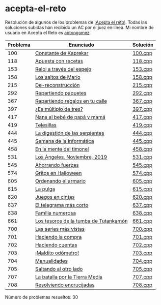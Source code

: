 # acepta-el-reto

Resolución de algunos de los problemas de [¡Acepta el reto!](https://aceptaelreto.com/). Todas las soluciones subidas han recibido un AC por el juez en línea. Mi nombre de usuario en Acepta el Reto es [antongomez](https://aceptaelreto.com/user/profile.php?id=30596).

| Problema | Enunciado                                                                                      | Solución                                                                                                                          |
| -------- | ---------------------------------------------------------------------------------------------- | --------------------------------------------------------------------------------------------------------------------------------- |
| 100      | [Constante de Kaprekar](https://aceptaelreto.com/problem/statement.php?id=100)                 | [100.cpp](https://github.com/antongomez/acepta-el-reto/blob/main/100%20Constante%20de%20Kaprekar/100.cpp)                         |
| 118      | [Apuesta con recetas](https://aceptaelreto.com/problem/statement.php?id=118)                   | [118.cpp](https://github.com/antongomez/acepta-el-reto/blob/main/118%20Apuesta%20con%20recetas/118.cpp)                           |
| 153      | [Reloj a través del espejo](https://aceptaelreto.com/problem/statement.php?id=153)              | [153.cpp](https://github.com/antongomez/acepta-el-reto/blob/main/153%20Reloj%20a%20traves%20del%20espejo/153.cpp)                        |
| 158      | [Los saltos de Mario](https://aceptaelreto.com/problem/statement.php?id=158)                   | [158.cpp](https://github.com/antongomez/acepta-el-reto/blob/main/158%20Los%20saltos%20de%20Mario/158.cpp)                         |
| 215      | [De-reconstrucción](https://aceptaelreto.com/problem/statement.php?id=215)                     | [215.cpp](https://github.com/antongomez/acepta-el-reto/blob/main/215%20De-reconstruccion/215.cpp)                                 |
| 292      | [Repartiendo paquetes](https://aceptaelreto.com/problem/statement.php?id=292)                  | [292.cpp](https://github.com/antongomez/acepta-el-reto/blob/main/292%20Repartiendo%20paquetes/292.cpp)                            |
| 367      | [Repartiendo regalos en tu calle](https://aceptaelreto.com/problem/statement.php?id=367)       | [367.cpp](https://github.com/antongomez/acepta-el-reto/blob/main/367%20Repartiendo%20regalos%20en%20tu%20calle/367.cpp)           |
| 397      | [¿Es múltiplo de tres?](https://aceptaelreto.com/problem/statement.php?id=397)                 | [397.cpp](https://github.com/antongomez/acepta-el-reto/blob/main/397%20Es%20multiplo%20de%20tres/397.cpp)                         |
| 417      | [Nana al bebé de papá y mamá](https://aceptaelreto.com/problem/statement.php?id=417)           | [417.cpp](https://github.com/antongomez/acepta-el-reto/blob/main/417%20Nana%20al%20bebe%20de%20papa%20y%20mama/417.cpp)           |
| 419      | [Telesillas](https://aceptaelreto.com/problem/statement.php?id=419)                            | [419.cpp](https://github.com/antongomez/acepta-el-reto/blob/main/419%20Telesillas/419.cpp)                                        |
| 444      | [La digestión de las serpientes](https://aceptaelreto.com/problem/statement.php?id=444)        | [444.cpp](https://github.com/antongomez/acepta-el-reto/blob/main/444%20La%20digestion%20de%20las%20serpientes/444.cpp)            |
| 445      | [Semana de la Informática](https://aceptaelreto.com/problem/statement.php?id=445)              | [445.cpp](https://github.com/antongomez/acepta-el-reto/blob/main/445%20Semana%20de%20la%20Informatica/445.cpp)                    |
| 458      | [En la mente del timonel](https://aceptaelreto.com/problem/statement.php?id=458)               | [458.cpp](https://github.com/antongomez/acepta-el-reto/blob/main/458%20En%20la%20mente%20del%20timonel/458.cpp)                   |
| 531      | [Los Ángeles. Noviembre, 2019](https://aceptaelreto.com/problem/statement.php?id=531)          | [531.cpp](https://github.com/antongomez/acepta-el-reto/blob/main/531%20Los%20Angeles.%20Noviembre%202019/531.cpp)                 |
| 545      | [Ahorrando fuerzas](https://aceptaelreto.com/problem/statement.php?id=545)                     | [545.cpp](https://github.com/antongomez/acepta-el-reto/blob/main/545%20Ahorrando%20fuerzas/545.cpp)                               |
| 574      | [Gritos en Halloween](https://aceptaelreto.com/problem/statement.php?id=574)                   | [574.cpp](https://github.com/antongomez/acepta-el-reto/blob/main/574%20Gritos%20en%20Halloween/574.cpp)                           |
| 605      | [Ordenando el armario](https://aceptaelreto.com/problem/statement.php?id=605)                  | [605.cpp](https://github.com/antongomez/acepta-el-reto/blob/main/605%20Ordenando%20el%20armario/605.cpp)                          |
| 615      | [La pulga](https://aceptaelreto.com/problem/statement.php?id=615)                              | [615.cpp](https://github.com/antongomez/acepta-el-reto/blob/main/615%20La%20pulga/615.cpp)                                        |
| 620      | [Juegos en cintas](https://aceptaelreto.com/problem/statement.php?id=620)                      | [620.cpp](https://github.com/antongomez/acepta-el-reto/blob/main/620%20Juegos%20en%20cintas/620.cpp)                              |
| 637      | [El telegrama más corto](https://aceptaelreto.com/problem/statement.php?id=637)                | [637.cpp](https://github.com/antongomez/acepta-el-reto/blob/main/637%20El%20telegrama%20mas%20corto/637.cpp)                      |
| 638      | [Familia numerosa](https://aceptaelreto.com/problem/statement.php?id=638)                      | [638.cpp](https://github.com/antongomez/acepta-el-reto/blob/main/638%20Familia%20numerosa/638.cpp)                                |
| 661      | [Los tesoros de la tumba de Tutankamón](https://aceptaelreto.com/problem/statement.php?id=661) | [661.cpp](https://github.com/antongomez/acepta-el-reto/tree/main/661%20Los%20tesoros%20de%20la%20tumba%20de%20Tutankamon/661.cpp) |
| 700      | [Las series más vistas](https://aceptaelreto.com/problem/statement.php?id=700)                 | [700.cpp](https://github.com/antongomez/acepta-el-reto/blob/main/700%20Las%20series%20mas%20vistas/700.cpp)                       |
| 701      | [Haciendo la compra](https://aceptaelreto.com/problem/statement.php?id=701)                    | [701.cpp](https://github.com/antongomez/acepta-el-reto/blob/main/701%20Haciendo%20la%20compra/701.cpp)                            |
| 702      | [Haciendo cuentas](https://aceptaelreto.com/problem/statement.php?id=702)                      | [702.cpp](https://github.com/antongomez/acepta-el-reto/blob/main/702%20Haciendo%20cuentas/702.cpp)                                |
| 703      | [¡Maldito odómetro!](https://aceptaelreto.com/problem/statement.php?id=703)                    | [703.cpp](https://github.com/antongomez/acepta-el-reto/blob/main/703%20Maldito%20odometro/703.cpp)                                |
| 704      | [Manualidades](https://aceptaelreto.com/problem/statement.php?id=704)                          | [704.cpp](https://github.com/antongomez/acepta-el-reto/blob/main/704%20Manualidades/704.cpp)                                      |
| 705      | [Saltando al otro lado](https://aceptaelreto.com/problem/statement.php?id=705)                 | [705.cpp](https://github.com/antongomez/acepta-el-reto/blob/main/705%20Saltando%20al%20otro%20lado/705.cpp)                       |
| 707      | [La batalla por la Tierra Media](https://aceptaelreto.com/problem/statement.php?id=707)        | [707.cpp](https://github.com/antongomez/acepta-el-reto/blob/main/707%20La%20batalla%20por%20la%20Tierra%20Media/707.cpp)          |
| 708      | [Resolviendo encrucijadas](https://aceptaelreto.com/problem/statement.php?id=708)              | [708.cpp](https://github.com/antongomez/acepta-el-reto/blob/main/708%20Resolviendo%20encrucijadas/708.cpp)                        |

Número de problemas resueltos: 30